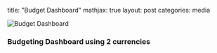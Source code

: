 title:  "Budget Dashboard"
mathjax: true
layout: post
categories: media

![Budget Dashboard]({{site.baseurl}}/assets/Images/Rplot01n1.jpg)
### Budgeting Dashboard using 2 currencies


